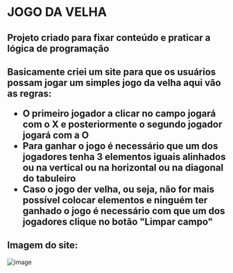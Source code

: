 # JOGO DA VELHA
## Projeto criado para fixar conteúdo e praticar a lógica de programação
<h2>Basicamente criei um site para que os usuários possam jogar um simples jogo da velha aqui vão as regras: 
<ul>
  <li>O primeiro jogador a clicar no campo jogará com o X e posteriormente o segundo jogador jogará com a O</li>
  <li>Para ganhar o jogo é necessário que um dos jogadores tenha 3 elementos iguais alinhados ou na vertical ou na horizontal ou na diagonal do tabuleiro</li>
  <li>Caso o jogo der velha, ou seja, não for mais possível colocar elementos e ninguém ter ganhado o jogo é necessário com que um dos jogadores clique no botão "Limpar campo"</li>
</ul>
</h2> 

## Imagem do site:
![image](https://github.com/IGDSCI/JOGO-DA-VELHA/assets/114839208/68fdd5f7-5a68-42f1-9411-ae8eb45c14bc)
